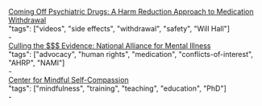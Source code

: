 [Coming Off Psychiatric Drugs: A Harm Reduction Approach to Medication Withdrawal](https://www.youtube.com/watch?v=O4bdG601k4k)<br />
"tags": ["videos", "side effects", "withdrawal", "safety", "Will Hall"]<br />
-<br />
[Culling the $$$ Evidence: National Alliance for Mental Illness](http://ahrp.org/culling-the-evidence-national-alliance-for-mental-illness/)<br />
"tags": ["advocacy", "human rights", "medication", "conflicts-of-interest", "AHRP", "NAMI"]<br />
-<br />
[Center for Mindful Self-Compassion](https://centerformsc.org/)<br />
"tags": ["mindfulness", "training", "teaching", "education", "PhD"]<br />
-<br />
